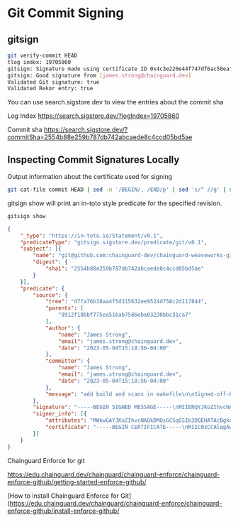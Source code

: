 
# Git Commit Signing

## gitsign

```bash
git verify-commit HEAD
tlog index: 19705860
gitsign: Signature made using certificate ID 0x4c3e220e44f747df6ac50eaf7fe7435c962e4aa4 | CN=sigstore-intermediate,O=sigstore.dev
gitsign: Good signature from [james.strong@chainguard.dev]
Validated Git signature: true
Validated Rekor entry: true
```

You can use search.sigstore.dev to view the entries about the commit sha 

Log Index  https://search.sigstore.dev/?logIndex=19705860

Commit sha https://search.sigstore.dev/?commitSha=2554b88e259b787db742abcaede8c4ccd05bd5ae

## Inspecting Commit Signatures Locally 

Output information about the certificate used for signing 
```bash
git cat-file commit HEAD | sed -n '/BEGIN/, /END/p' | sed 's/^ //g' | sed 's/gpgsig //g' | sed 's/SIGNED MESSAGE/PKCS7/g' | openssl pkcs7 -print -print_certs -text
```

gitsign show will print an in-toto style predicate for the specified revision.

```bash
gitsign show
```

```json
{
	"_type": "https://in-toto.io/Statement/v0.1",
	"predicateType": "gitsign.sigstore.dev/predicate/git/v0.1",
	"subject": [{
		"name": "git@github.com:chainguard-dev/chainguard-weaveworks-gitops-demo.git",
		"digest": {
			"sha1": "2554b88e259b787db742abcaede8c4ccd05bd5ae"
		}
	}],
	"predicate": {
		"source": {
			"tree": "d7fa76b38aa4f5d315632ee9524d758c2d117844",
			"parents": [
				"8912f18bbf775ea516ab7586eba03230bbc31ca7"
			],
			"author": {
				"name": "James Strong",
				"email": "james.strong@chainguard.dev",
				"date": "2023-05-04T15:18:56-04:00"
			},
			"committer": {
				"name": "James Strong",
				"email": "james.strong@chainguard.dev",
				"date": "2023-05-04T15:18:56-04:00"
			},
			"message": "add build and scans in makefile\n\nSigned-off-by: James Strong \u003cjames.strong@chainguard.dev\u003e\n"
		},
		"signature": "-----BEGIN SIGNED MESSAGE-----\nMIIENQYJKoZIhvcNAQcCoIIEJjCCBCICAQExDTALBglghkgBZQMEAgEwCwYJKoZI\nhvcNAQcBoIIC1zCCAtMwggJaoAMCAQICFGVErAp5dRhDhOFvXmLVOVYwDH5aMAoG\nCCqGSM49BAMDMDcxFTATBgNVBAoTDHNpZ3N0b3JlLmRldjEeMBwGA1UEAxMVc2ln\nc3RvcmUtaW50ZXJtZWRpYXRlMB4XDTIzMDUwNDE5MTkwMVoXDTIzMDUwNDE5Mjkw\nMVowADBZMBMGByqGSM49AgEGCCqGSM49AwEHA0IABPTjCuOE2UCZUGr6pOevYu51\nx6+Ur3eVcabCnk93zX3bpHUC6+ViudqHm9ay+k8ddJJ87gL5k5KLDhmSfC72M1ej\nggF5MIIBdTAOBgNVHQ8BAf8EBAMCB4AwEwYDVR0lBAwwCgYIKwYBBQUHAwMwHQYD\nVR0OBBYEFJipt8y6q+EMoP1yT8bkKp67FSDQMB8GA1UdIwQYMBaAFN/T6c9WJBGW\n+ajY6ShVosYuGGQ/MCkGA1UdEQEB/wQfMB2BG2phbWVzLnN0cm9uZ0BjaGFpbmd1\nYXJkLmRldjApBgorBgEEAYO/MAEBBBtodHRwczovL2FjY291bnRzLmdvb2dsZS5j\nb20wKwYKKwYBBAGDvzABCAQdDBtodHRwczovL2FjY291bnRzLmdvb2dsZS5jb20w\ngYoGCisGAQQB1nkCBAIEfAR6AHgAdgDdPTBqxscRMmMZHhyZZzcCokpeuN48rf+H\ninKALynujgAAAYfoNBu9AAAEAwBHMEUCIAngMRNNJAwbAqDQExc3k8D3JgX9K5K6\nRbtLHZDy5wi5AiEA5G0Yd9S+ed6/ULbt461FSkxZYqYHvgf453qIt05yPkwwCgYI\nKoZIzj0EAwMDZwAwZAIwRTvaGQkaVwklDe26C/TjgbdNdQnSxYkMqZ41xyOLbJY8\nyDXLxScNrDpdlSNYQ92iAjBxzLNM09a9fTA3clE9W8M22iAR7dz0eMbILOBY4LMc\nspP0Lv6quowGghNo81ZuZQsxggEkMIIBIAIBATBPMDcxFTATBgNVBAoTDHNpZ3N0\nb3JlLmRldjEeMBwGA1UEAxMVc2lnc3RvcmUtaW50ZXJtZWRpYXRlAhRlRKwKeXUY\nQ4Thb15i1TlWMAx+WjALBglghkgBZQMEAgGgaTAYBgkqhkiG9w0BCQMxCwYJKoZI\nhvcNAQcBMBwGCSqGSIb3DQEJBTEPFw0yMzA1MDQxOTE5MDFaMC8GCSqGSIb3DQEJ\nBDEiBCCHCmB38DJIBBI0lb2ibtdKp5O0yk49XeohbsUbra9NTjAKBggqhkjOPQQD\nAgRGMEQCIEsWjSlNu38vn19ni+OztwIBS8SA9cGUpbLIeKOdHhcMAiBm9FL/6KH3\nA4ET5SgBEkEVrgbLjLy0n1sBNTzPnhNUtQ==\n-----END SIGNED MESSAGE-----\n",
		"signer_info": [{
			"attributes": "MWkwGAYJKoZIhvcNAQkDMQsGCSqGSIb3DQEHATAcBgkqhkiG9w0BCQUxDxcNMjMwNTA0MTkxOTAxWjAvBgkqhkiG9w0BCQQxIgQghwpgd/AySAQSNJW9om7XSqeTtMpOPV3qIW7FG62vTU4=",
			"certificate": "-----BEGIN CERTIFICATE-----\nMIIC0zCCAlqgAwIBAgIUZUSsCnl1GEOE4W9eYtU5VjAMflowCgYIKoZIzj0EAwMw\nNzEVMBMGA1UEChMMc2lnc3RvcmUuZGV2MR4wHAYDVQQDExVzaWdzdG9yZS1pbnRl\ncm1lZGlhdGUwHhcNMjMwNTA0MTkxOTAxWhcNMjMwNTA0MTkyOTAxWjAAMFkwEwYH\nKoZIzj0CAQYIKoZIzj0DAQcDQgAE9OMK44TZQJlQavqk569i7nXHr5Svd5VxpsKe\nT3fNfdukdQLr5WK52oeb1rL6Tx10knzuAvmTkosOGZJ8LvYzV6OCAXkwggF1MA4G\nA1UdDwEB/wQEAwIHgDATBgNVHSUEDDAKBggrBgEFBQcDAzAdBgNVHQ4EFgQUmKm3\nzLqr4Qyg/XJPxuQqnrsVINAwHwYDVR0jBBgwFoAU39Ppz1YkEZb5qNjpKFWixi4Y\nZD8wKQYDVR0RAQH/BB8wHYEbamFtZXMuc3Ryb25nQGNoYWluZ3VhcmQuZGV2MCkG\nCisGAQQBg78wAQEEG2h0dHBzOi8vYWNjb3VudHMuZ29vZ2xlLmNvbTArBgorBgEE\nAYO/MAEIBB0MG2h0dHBzOi8vYWNjb3VudHMuZ29vZ2xlLmNvbTCBigYKKwYBBAHW\neQIEAgR8BHoAeAB2AN09MGrGxxEyYxkeHJlnNwKiSl643jyt/4eKcoAvKe6OAAAB\nh+g0G70AAAQDAEcwRQIgCeAxE00kDBsCoNATFzeTwPcmBf0rkrpFu0sdkPLnCLkC\nIQDkbRh31L553r9Qtu3jrUVKTFlipge+B/jneoi3TnI+TDAKBggqhkjOPQQDAwNn\nADBkAjBFO9oZCRpXCSUN7boL9OOBt011CdLFiQypnjXHI4tsljzINcvFJw2sOl2V\nI1hD3aICMHHMs0zT1r19MDdyUT1bwzbaIBHt3PR4xsgs4Fjgsxyyk/Qu/qq6jAaC\nE2jzVm5lCw==\n-----END CERTIFICATE-----\n"
		}]
	}
}
```

Chainguard Enforce for git

https://edu.chainguard.dev/chainguard/chainguard-enforce/chainguard-enforce-github/getting-started-enforce-github/

[How to install Chainguard Enforce for Git](https://edu.chainguard.dev/chainguard/chainguard-enforce/chainguard-enforce-github/install-enforce-github/